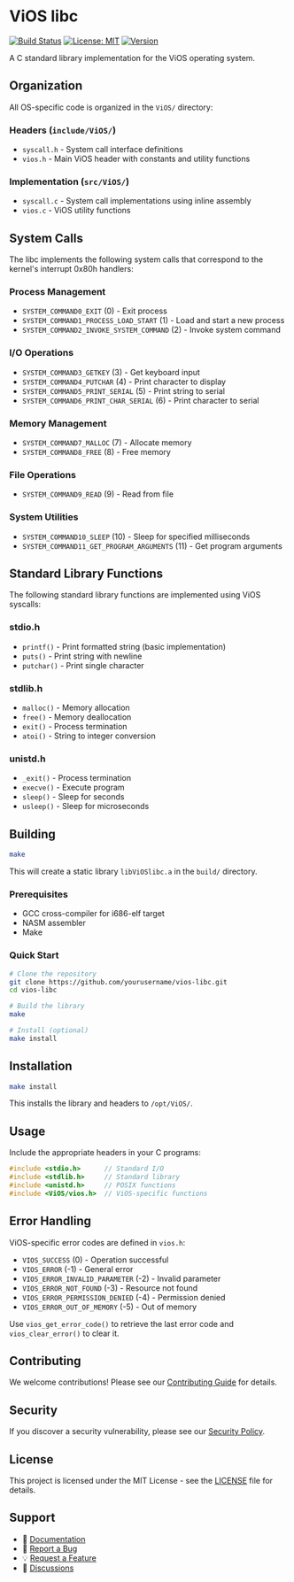 # ViOS libc

[![Build Status](https://github.com/yourusername/vios-libc/workflows/Build%20ViOS%20libc/badge.svg)](https://github.com/yourusername/vios-libc/actions)
[![License: MIT](https://img.shields.io/badge/License-MIT-yellow.svg)](https://opensource.org/licenses/MIT)
[![Version](https://img.shields.io/badge/version-0.0.1-blue.svg)](https://github.com/yourusername/vios-libc/releases)

A C standard library implementation for the ViOS operating system.

## Organization

All OS-specific code is organized in the `ViOS/` directory:

### Headers (`include/ViOS/`)
- `syscall.h` - System call interface definitions
- `vios.h` - Main ViOS header with constants and utility functions

### Implementation (`src/ViOS/`)
- `syscall.c` - System call implementations using inline assembly
- `vios.c` - ViOS utility functions

## System Calls

The libc implements the following system calls that correspond to the kernel's interrupt 0x80h handlers:

### Process Management
- `SYSTEM_COMMAND0_EXIT` (0) - Exit process
- `SYSTEM_COMMAND1_PROCESS_LOAD_START` (1) - Load and start a new process
- `SYSTEM_COMMAND2_INVOKE_SYSTEM_COMMAND` (2) - Invoke system command

### I/O Operations
- `SYSTEM_COMMAND3_GETKEY` (3) - Get keyboard input
- `SYSTEM_COMMAND4_PUTCHAR` (4) - Print character to display
- `SYSTEM_COMMAND5_PRINT_SERIAL` (5) - Print string to serial
- `SYSTEM_COMMAND6_PRINT_CHAR_SERIAL` (6) - Print character to serial

### Memory Management
- `SYSTEM_COMMAND7_MALLOC` (7) - Allocate memory
- `SYSTEM_COMMAND8_FREE` (8) - Free memory

### File Operations
- `SYSTEM_COMMAND9_READ` (9) - Read from file

### System Utilities
- `SYSTEM_COMMAND10_SLEEP` (10) - Sleep for specified milliseconds
- `SYSTEM_COMMAND11_GET_PROGRAM_ARGUMENTS` (11) - Get program arguments

## Standard Library Functions

The following standard library functions are implemented using ViOS syscalls:

### stdio.h
- `printf()` - Print formatted string (basic implementation)
- `puts()` - Print string with newline
- `putchar()` - Print single character

### stdlib.h
- `malloc()` - Memory allocation
- `free()` - Memory deallocation
- `exit()` - Process termination
- `atoi()` - String to integer conversion

### unistd.h
- `_exit()` - Process termination
- `execve()` - Execute program
- `sleep()` - Sleep for seconds
- `usleep()` - Sleep for microseconds

## Building

```bash
make
```

This will create a static library `libViOSlibc.a` in the `build/` directory.

### Prerequisites

- GCC cross-compiler for i686-elf target
- NASM assembler
- Make

### Quick Start

```bash
# Clone the repository
git clone https://github.com/yourusername/vios-libc.git
cd vios-libc

# Build the library
make

# Install (optional)
make install
```

## Installation

```bash
make install
```

This installs the library and headers to `/opt/ViOS/`.

## Usage

Include the appropriate headers in your C programs:

```c
#include <stdio.h>      // Standard I/O
#include <stdlib.h>     // Standard library
#include <unistd.h>     // POSIX functions
#include <ViOS/vios.h>  // ViOS-specific functions
```

## Error Handling

ViOS-specific error codes are defined in `vios.h`:

- `VIOS_SUCCESS` (0) - Operation successful
- `VIOS_ERROR` (-1) - General error
- `VIOS_ERROR_INVALID_PARAMETER` (-2) - Invalid parameter
- `VIOS_ERROR_NOT_FOUND` (-3) - Resource not found
- `VIOS_ERROR_PERMISSION_DENIED` (-4) - Permission denied
- `VIOS_ERROR_OUT_OF_MEMORY` (-5) - Out of memory

Use `vios_get_error_code()` to retrieve the last error code and `vios_clear_error()` to clear it.

## Contributing

We welcome contributions! Please see our [Contributing Guide](CONTRIBUTING.md) for details.

## Security

If you discover a security vulnerability, please see our [Security Policy](.github/SECURITY.md).

## License

This project is licensed under the MIT License - see the [LICENSE](LICENSE) file for details.

## Support

- 📖 [Documentation](README.md)
- 🐛 [Report a Bug](https://github.com/yourusername/vios-libc/issues/new?template=bug_report.md)
- 💡 [Request a Feature](https://github.com/yourusername/vios-libc/issues/new?template=feature_request.md)
- 💬 [Discussions](https://github.com/yourusername/vios-libc/discussions) 